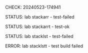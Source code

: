 CHECK: 20240523-174941
STATUS: lab stackarr - test-failed
STATUS: lab stackarrt - test-ok
STATUS: lab stacklst - test-failed
ERROR: lab stacklstt - test build failed
